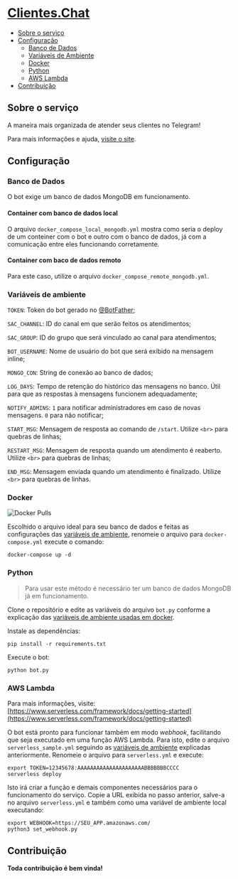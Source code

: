 # [Clientes.Chat](https://clientes.chat)

* [Sobre o serviço](#sobre-o-serviço)
* [Configuração](#configuração)
  * [Banco de Dados](#banco-de-dados)
  * [Variáveis de Ambiente](#variáveis-de-ambiente)
  * [Docker](#docker)
  * [Python](#python)
  * [AWS Lambda](#aws-lambda)
* [Contribuição](#contribuição)

## Sobre o serviço

A maneira mais organizada de atender seus clientes no Telegram!

Para mais informações e ajuda, [visite o site](https://clientes.chat).

## Configuração

### Banco de Dados

O bot exige um banco de dados MongoDB em funcionamento.

#### Container com banco de dados local

O arquivo `docker_compose_local_mongodb.yml` mostra como seria o deploy de um conteiner com o bot e outro com o banco de dados, já com a comunicação entre eles funcionando corretamente. 

#### Container com baco de dados remoto

Para este caso, utilize o arquivo `docker_compose_remote_mongodb.yml`.

### Variáveis de ambiente

`TOKEN`: Token do bot gerado no [@BotFather](https://t.me/BotFather);

`SAC_CHANNEL`: ID do canal em que serão feitos os atendimentos;

`SAC_GROUP`: ID do grupo que será vinculado ao canal para atendimentos;

`BOT_USERNAME`: Nome de usuário do bot que será exibido na mensagem inline;

`MONGO_CON`: String de conexão ao banco de dados;

`LOG_DAYS`: Tempo de retenção do histórico das mensagens no banco. Útil para que as respostas à mensagens funcionem adequadamente;

`NOTIFY_ADMINS`: `1` para notificar administradores em caso de novas mensagens. `0` para não notificar;

`START_MSG`: Mensagem de resposta ao comando de `/start`. Utilize `<br>` para quebras de linhas;

`RESTART_MSG`: Mensagem de resposta quando um atendimento é reaberto. Utilize `<br>` para quebras de linhas;

`END_MSG`: Mensagem enviada quando um atendimento é finalizado. Utilize `<br>` para quebras de linhas.

### Docker

![Docker Pulls](https://img.shields.io/docker/pulls/gabrielrf/clienteschat)

Escolhido o arquivo ideal para seu banco de dados e feitas as configurações das [variáveis de ambiente](#variáveis-de-ambiente), renomeie o arquivo para `docker-compose.yml` execute o comando:

`docker-compose up -d`

### Python

> Para usar este método é necessário ter um banco de dados MongoDB já em funcionamento.

Clone o repositório e edite as variáveis do arquivo `bot.py` conforme a explicação das [variáveis de ambiente usadas em docker](#variáveis-de-ambiente).

Instale as dependências:

```
pip install -r requirements.txt
```

Execute o bot:

```
python bot.py
```

### AWS Lambda

Para mais informações, visite: [https://www.serverless.com/framework/docs/getting-started](https://www.serverless.com/framework/docs/getting-started)

O bot está pronto para funcionar também em modo *webhook*, facilitando que seja executado em uma função AWS Lambda. Para isto, edite o arquivo `serverless_sample.yml` seguindo as [variáveis de ambiente](#variáveis-de-ambiente) explicadas anteriormente. Renomeie o arquivo para `serverless.yml` e execute:

```
export TOKEN=12345678:AAAAAAAAAAAAAAAAAAAAABBBBBBBCCCC
serverless deploy
```

Isto irá criar a função e demais componentes necessários para o funcionamento do serviço. Copie a URL exibida no passo anterior, salve-a no arquivo `serverless.yml` e também como uma variável de ambiente local executando:

```
export WEBHOOK=https://SEU_APP.amazonaws.com/
python3 set_webhook.py
```

## Contribuição

**Toda contribuição é bem vinda!**
